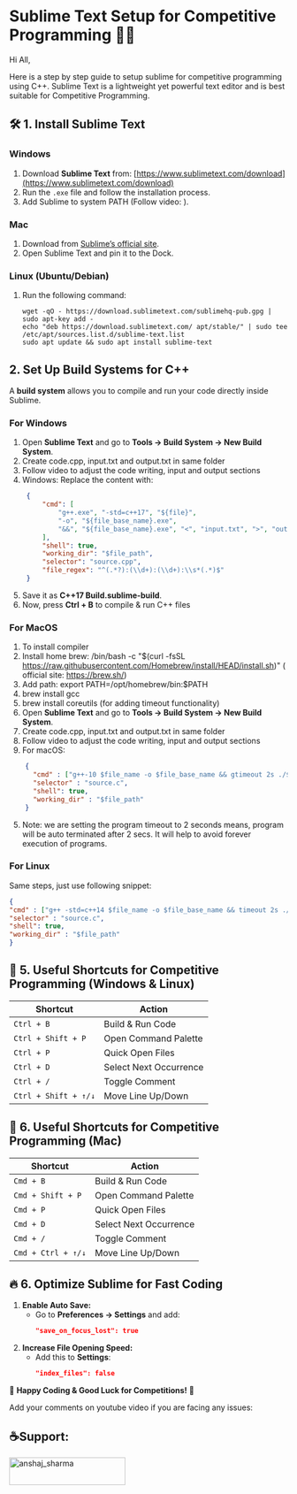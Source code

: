 # Sublime Text Setup for Competitive Programming 👨‍💻

Hi All,

Here is a step by step guide to setup sublime for competitive programming using C++. Sublime Text is a lightweight yet powerful text editor and is best suitable for Competitive Programming.

## 🛠 1. Install Sublime Text
### Windows
1. Download **Sublime Text** from: [https://www.sublimetext.com/download](https://www.sublimetext.com/download)
2. Run the `.exe` file and follow the installation process.
3. Add Sublime to system PATH (Follow video: <LINK>).

### Mac
1. Download from [Sublime’s official site](https://www.sublimetext.com/download).
3. Open Sublime Text and pin it to the Dock.

### Linux (Ubuntu/Debian)
1. Run the following command:
   ```
   wget -qO - https://download.sublimetext.com/sublimehq-pub.gpg | sudo apt-key add -
   echo "deb https://download.sublimetext.com/ apt/stable/" | sudo tee /etc/apt/sources.list.d/sublime-text.list
   sudo apt update && sudo apt install sublime-text
   ```

## 2. Set Up Build Systems for C++
A **build system** allows you to compile and run your code directly inside Sublime.

### For Windows
1. Open **Sublime Text** and go to **Tools → Build System → New Build System**.
2. Create code.cpp, input.txt and output.txt in same folder
3. Follow video to adjust the code writing, input and output sections <LINK>
4. Windows: Replace the content with:
   ```json
    {
        "cmd": [
            "g++.exe", "-std=c++17", "${file}", 
            "-o", "${file_base_name}.exe", 
            "&&", "${file_base_name}.exe", "<", "input.txt", ">", "output.txt"
        ],
        "shell": true,
        "working_dir": "$file_path",
        "selector": "source.cpp",
        "file_regex": "^(.*?):(\\d+):(\\d+):\\s*(.*)$"
    }
   ```
5. Save it as **C++17 Build.sublime-build**.
6. Now, press **Ctrl + B** to compile & run C++ files

### For MacOS
1. To install compiler
  1. Install home brew: /bin/bash -c "$(curl -fsSL https://raw.githubusercontent.com/Homebrew/install/HEAD/install.sh)" ( official site: https://brew.sh/)
  2. Add path: export PATH=/opt/homebrew/bin:$PATH    
  1. brew install gcc
  2. brew install coreutils (for adding timeout functionality)
3. Open **Sublime Text** and go to **Tools → Build System → New Build System**.
4. Create code.cpp, input.txt and output.txt in same folder
5. Follow video to adjust the code writing, input and output sections <LINK>
6. For macOS:
  ```json
      {
        "cmd" : ["g++-10 $file_name -o $file_base_name && gtimeout 2s ./$file_base_name<input.txt>output.txt"], 
        "selector" : "source.c",
        "shell": true,
        "working_dir" : "$file_path"
      }
   ```
5. Note: we are setting the program timeout to 2 seconds means, program will be auto terminated after 2 secs. It will help to avoid forever execution of programs.

### For Linux
Same steps, just use following snippet:
```json
{
"cmd" : ["g++ -std=c++14 $file_name -o $file_base_name && timeout 2s ./$file_base_name<input.txt>output.txt"], 
"selector" : "source.c",
"shell": true,
"working_dir" : "$file_path"
}
```


## 🎯 5. Useful Shortcuts for Competitive Programming (Windows & Linux)
| **Shortcut**  | **Action** |
|--------------|-----------|
| `Ctrl + B` | Build & Run Code |
| `Ctrl + Shift + P` | Open Command Palette |
| `Ctrl + P` | Quick Open Files |
| `Ctrl + D` | Select Next Occurrence |
| `Ctrl + /` | Toggle Comment |
| `Ctrl + Shift + ↑/↓` | Move Line Up/Down |

## 🎯 6. Useful Shortcuts for Competitive Programming (Mac)  
| **Shortcut**  | **Action** |
|--------------|-----------|
| `Cmd + B` | Build & Run Code |
| `Cmd + Shift + P` | Open Command Palette |
| `Cmd + P` | Quick Open Files |
| `Cmd + D` | Select Next Occurrence |
| `Cmd + /` | Toggle Comment |
| `Cmd + Ctrl + ↑/↓` | Move Line Up/Down |

## 🔥 **6. Optimize Sublime for Fast Coding**
1. **Enable Auto Save:**  
   - Go to **Preferences → Settings** and add:  
     ```json
     "save_on_focus_lost": true
     ```
2. **Increase File Opening Speed:**  
   - Add this to **Settings**:
     ```json
     "index_files": false
     ```

🚀 **Happy Coding & Good Luck for Competitions!** 🎯

Add your comments on youtube video if you are facing any issues: <LINK>
 
## ☕Support:
<p><a href="https://www.buymeacoffee.com/anshaj_sharma"> <img align="left" src="https://cdn.buymeacoffee.com/buttons/v2/default-yellow.png" height="50" width="210" alt="anshaj_sharma" /></a></p>
